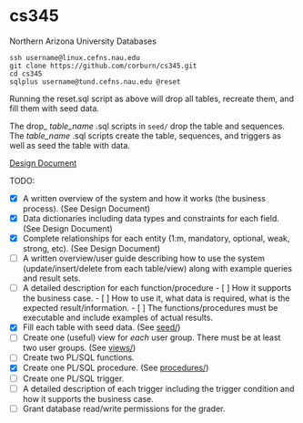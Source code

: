 # cs345
Northern Arizona University Databases

```
ssh username@linux.cefns.nau.edu
git clone https://github.com/corburn/cs345.git
cd cs345
sqlplus username@tund.cefns.nau.edu @reset
```

Running the reset.sql script as above will drop all tables, recreate them, and fill them with seed data.

The drop_ _table_name_ .sql scripts in `seed/` drop the table and sequences.
The _table_name_ .sql scripts create the table, sequences, and triggers as well as seed the table with data.

[Design Document](https://docs.google.com/document/d/1ycWA8mqwbwmc90nGuNukhJcRUCIzEG3IyhkCROw5XDY/edit?usp=sharing)

TODO:
- [x] A written overview of the system and how it works (the business process). (See Design Document)
- [x] Data dictionaries including data types and constraints for each field. (See Design Document)
- [x] Complete relationships for each entity (1:m, mandatory, optional, weak, strong, etc). (See Design Document)
- [ ] A written overview/user guide describing how to use the system (update/insert/delete from each table/view) along with example queries and result sets.
- [ ] A detailed description for each function/procedure
      - [ ] How it supports the business case.
      - [ ] How to use it, what data is required, what is the expected result/information.
      - [ ] The functions/procedures must be executable and include examples of actual results.
- [x] Fill each table with seed data. (See [seed/](https://github.com/corburn/cs345/tree/project4/seed))
- [ ] Create one (useful) view for *each* user group. There must be at least two user groups. (See [views/](https://github.com/corburn/cs345/tree/project4/views))
- [ ] Create two PL/SQL functions.
- [x] Create one PL/SQL procedure. (See [procedures/](https://github.com/corburn/cs345/tree/project4/procedures))
- [ ] Create one PL/SQL trigger.
- [ ] A detailed description of each trigger including the trigger condition and how it supports the business case.
- [ ] Grant database read/write permissions for the grader.
